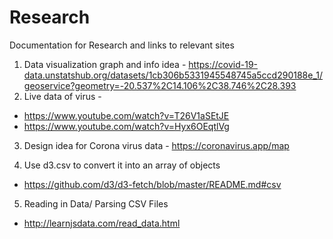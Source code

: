 # Research
Documentation for Research and links to relevant sites

1) Data visualization graph and info idea - https://covid-19-data.unstatshub.org/datasets/1cb306b5331945548745a5ccd290188e_1/geoservice?geometry=-20.537%2C14.106%2C38.746%2C28.393
2) Live data of virus -
- https://www.youtube.com/watch?v=T26V1aSEtJE
- https://www.youtube.com/watch?v=Hyx6OEqtlVg

3) Design idea for Corona virus data - https://coronavirus.app/map

4) Use d3.csv to convert it into an array of objects
- https://github.com/d3/d3-fetch/blob/master/README.md#csv

5) Reading in Data/ Parsing CSV Files
- http://learnjsdata.com/read_data.html
